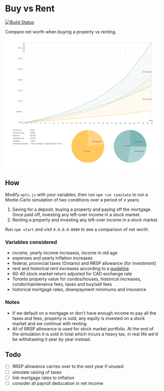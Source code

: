 # Buy vs Rent

[![Build Status](https://img.shields.io/travis/radekstepan/buy-vs-rent/master.svg?style=flat)](https://travis-ci.org/radekstepan/buy-vs-rent)

Compare net worth when buying a property vs renting.

![image](https://raw.githubusercontent.com/radekstepan/buy-vs-rent/master/example.png)

## How

Modify `opts.js` with your variables, then run `npm run simulate` to run a Monte-Carlo simulation of two conditions over a period of *x* years:

1. Saving for a deposit, buying a property and paying off the mortgage. Once paid off, investing any left-over income in a stock market.
2. Renting a property and investing any left-over income in a stock market.

Run `npm start` and visit `0.0.0.0:8080` to see a comparison of net worth.

### Variables considered

- income, yearly income increases, income in old age
- expenses and yearly inflation increases
- federal, provincial taxes (Ontario) and RRSP allowance (for investment)
- rent and historical rent increases according to a [guideline](https://www.ontario.ca/page/rent-increase-guideline)
- 60-40 stock market return adjusted for CAD exchange rate
- Toronto property value for condos/houses, historical increases, condo/maintenance fees, taxes and buy/sell fees
- historical mortgage rates, downpayment minimums and insurance

### Notes

- If we default on a mortgage or don't have enough income to pay all the taxes and fees, property is sold, any equity is invested on a stock market and we continue with renting.
- All of RRSP allowance is used for stock market portfolio. At the end of the simulation it is sold in total which incurs a heavy tax, in real life we'd be withdrawing it year by year instead.

## Todo

- [ ] RRSP allowance carries over to the next year if unused
- [ ] simulate raising of taxes
- [ ] link mortgage rates to inflation
- [ ] consider all payroll deducation in net income
